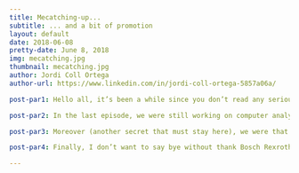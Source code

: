```yaml
---
title: Mecatching-up...
subtitle: ... and a bit of promotion
layout: default
date: 2018-06-08
pretty-date: June 8, 2018
img: mecatching.jpg
thumbnail: mecatching.jpg
author: Jordi Coll Ortega
author-url: https://www.linkedin.com/in/jordi-coll-ortega-5857a06a/

post-par1: Hello all, it’s been a while since you don’t read any serious blog about mechanics and the structure of our child, so maybe it’s a good time to make a review to catch up and explain you a bit about what’s going on. Otherwise you may think we are all day messing around and whether that was true, no one should know so let this be our secret.

post-par2: In the last episode, we were still working on computer analysis software stuff checking that the structure would stand all the loads of the flight. Since then many days have passed (at least in the calendar, you know the psycho-Sun here in Kiruna doesn’t give a shit if you want to sleep sometimes), and we moved on to hands-on work. Without going any further, two days ago the mechanical team resistance did a wonderful tour across some local Kiruna companies to order some of the components for the structure, namely the aluminium walls and the insulation styrofoam.

post-par3: Moreover (another secret that must stay here), we were that sure about our design that we ordered most of the structure components before the CDR! Luckily, we got a super PASS and only minor changes had to be implemented, so we are on track.

post-par4: Finally, I don’t want to say bye without thank Bosch Rexroth for that super cool 45% discount they gave us! By now I’m just waiting for the components to arrive while looking for a Master Thesis topic/Internship/opportunity. If any reader is interested, you can contact me whenever you want through my email (jordicoll.28@gmail.com) or clicking in my name down here. I’m a great engineer, you won’t be disappointed!

---
```

